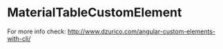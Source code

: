 # MaterialTableCustomElement

For more info check: http://www.dzurico.com/angular-custom-elements-with-cli/
